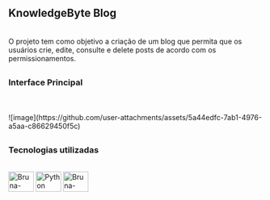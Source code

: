 ## KnowledgeByte Blog
<div style="display: inline_block"><br>  
O projeto tem como objetivo a criação de um blog que permita que os usuários crie, edite, consulte e delete posts de acordo com os permissionamentos.
<br>
</div>

 ##


### Interface Principal
<br/>
<div style="display: inline_block"><br>  
![image](https://github.com/user-attachments/assets/5a44edfc-7ab1-4976-a5aa-c86629450f5c)
</div>

 ##

### Tecnologias utilizadas

<div style="display: inline_block"><br>  
  <img align="center" alt="Bruna-Django" height="40" width="50" src="https://cdn.jsdelivr.net/gh/devicons/devicon@latest/icons/django/django-plain-wordmark.svg" />
  <img align="center" alt="Python" height="40" width="50" src="https://cdn.jsdelivr.net/gh/devicons/devicon@latest/icons/python/python-original-wordmark.svg" /> 
  <img align="center" alt="Bruna-Bootstrap" height="40" width="50" src="https://cdn.jsdelivr.net/gh/devicons/devicon@latest/icons/bootstrap/bootstrap-original-wordmark.svg" />  
</div>




